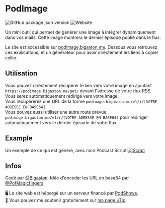# PodImage
![GitHub package.json version](https://img.shields.io/github/package-json/v/Bigaston/PodImage)
![Website](https://img.shields.io/website?down_message=Down&up_message=En%20ligne&url=https%3A%2F%2Fpodimage.bigaston.me)

Un mini outil qui permet de générer une image à intégrer dynamiquement dans vos mails. Cette image montrera le dernier épisode publié dans le flux.

Le site est accessible sur [podimage.bigaston.me](https://podimage.bigaston.me). Dessous vous retrouvez ces explications, et un générateur pour avoir directement les liens à copier coller.

## Utilisation
Vous pouvez directement récupérer le lien vers votre image en ajoutant `https://podimage.bigaston.me/get/` devant l'adresse de votre flux RSS. Vous serez automatiquement redirigé vers votre image.  
Vous récupèrerez une URL de la forme `podimage.bigaston.me/v1/i/[VOTRE ADRESSE EN BASE64]`.  
Vous pouvez aussi utiliser une autre route prévue `podimage.bigaston.me/v1/r/[VOTRE ADRESSE EN BASE64]` pour rediriger automatiquement vers le dernier épisode de votre flux.  

## Example
Un exemple de ce qui est généré, avec mon Podcast Script
[![Script](https://podimage.bigaston.me/v1/i/aHR0cHM6Ly9zY3JpcHQubGVwb2RjYXN0LmZyL3Jzcw==)](https://podimage.bigaston.me/v1/r/aHR0cHM6Ly9zY3JpcHQubGVwb2RjYXN0LmZyL3Jzcw==)

## Infos
Codé par [@Bigaston](https://twitter.com/Bigaston).
Idée d'encoder les URL en base64 par [@PofMagicfingers](https://twitter.com/PofMagicfingers).

🖥️ Le site web est hébergé sur un serveur financé par [PodShows](https://twitter.com/PodShows).  
💸 Vous pouvez me soutenir gratuitement sur [ma page uTip](https://utip.io/bigaston).

